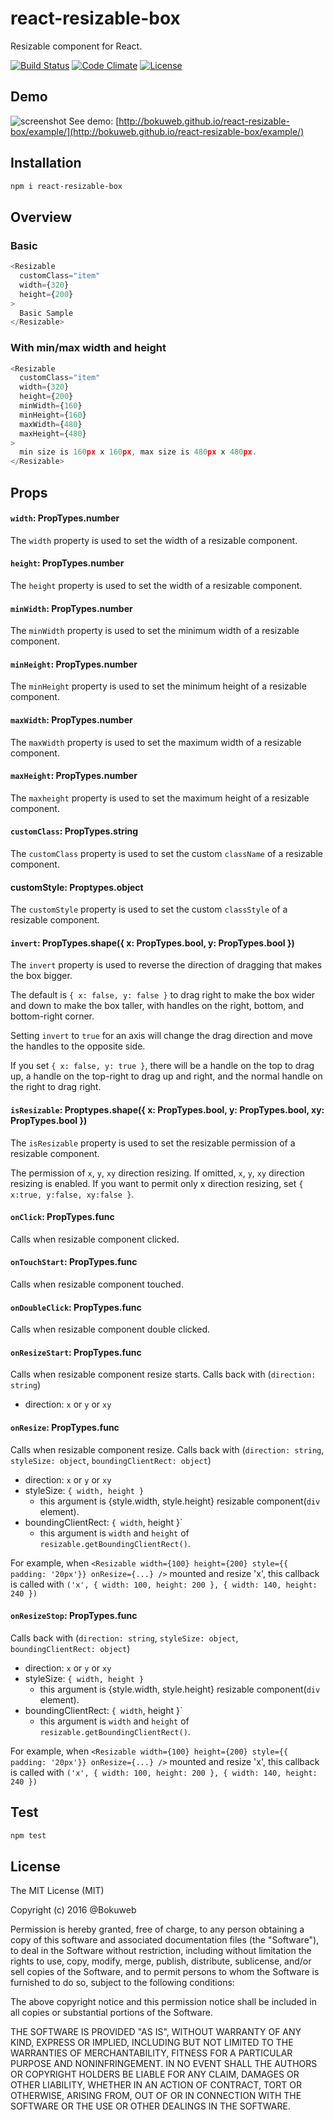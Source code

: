 # react-resizable-box

Resizable component for React.

[![Build Status](https://travis-ci.org/bokuweb/react-resizable-box.svg)](https://travis-ci.org/bokuweb/react-resizable-box)
[![Code Climate](https://codeclimate.com/github/bokuweb/react-resizable-box/badges/gpa.svg)](https://codeclimate.com/github/bokuweb/react-resizable-box)
[![License](http://img.shields.io/npm/l/object.assign.svg)](https://github.com/bokuweb/react-resizable-box#license)

## Demo

![screenshot](https://github.com/bokuweb/react-resizable-box/blob/master/docs/screenshot.gif?raw=true)
See demo: [http://bokuweb.github.io/react-resizable-box/example/](http://bokuweb.github.io/react-resizable-box/example/)


## Installation

```sh
npm i react-resizable-box
```

## Overview

### Basic

``` javascript
<Resizable
  customClass="item"
  width={320}
  height={200}
>
  Basic Sample
</Resizable>
```

### With min/max width and height

``` javascript
<Resizable
  customClass="item"
  width={320}
  height={200}
  minWidth={160}
  minHeight={160}
  maxWidth={480}
  maxHeight={480}
>
  min size is 160px x 160px, max size is 480px x 480px.
</Resizable>
```

## Props

#### `width`: PropTypes.number

The `width` property is used to set the width of a resizable component.

#### `height`: PropTypes.number

The `height` property is used to set the width of a resizable component.

#### `minWidth`: PropTypes.number

The `minWidth` property is used to set the minimum width of a resizable component.

#### `minHeight`: PropTypes.number

The `minHeight` property is used to set the minimum height of a resizable component.

#### `maxWidth`: PropTypes.number

The `maxWidth` property is used to set the maximum width of a resizable component.

#### `maxHeight`: PropTypes.number

The `maxheight` property is used to set the maximum height of a resizable component.

#### `customClass`: PropTypes.string

The `customClass` property is used to set the custom `className` of a resizable component.

#### customStyle: Proptypes.object

The `customStyle` property is used to set the custom `classStyle` of a resizable component.

#### `invert`: PropTypes.shape({ x: PropTypes.bool, y: PropTypes.bool })

The `invert` property is used to reverse the direction of dragging that makes the box bigger.

The default is `{ x: false, y: false }` to drag right to make the box wider and down to
make the box taller, with handles on the right, bottom, and bottom-right corner.

Setting `invert` to `true` for an axis will change the drag direction and move the
handles to the opposite side.

If you set `{ x: false, y: true }`, there will be a handle on the top to drag up,
a handle on the top-right to drag up and right, and the normal handle on the right
to drag right.

#### `isResizable`: Proptypes.shape({ x: PropTypes.bool, y: PropTypes.bool, xy: PropTypes.bool })

The `isResizable` property is used to set the resizable permission of a resizable component.

The permission of `x`, `y`, `xy` direction resizing.
If omitted, `x`, `y`, `xy` direction resizing is enabled.
If you want to permit only x direction resizing, set `{ x:true, y:false, xy:false }`.

#### `onClick`: PropTypes.func

Calls when resizable component clicked.

#### `onTouchStart`: PropTypes.func

Calls when resizable component touched.

#### `onDoubleClick`: PropTypes.func

Calls when resizable component double clicked.

#### `onResizeStart`: PropTypes.func

Calls when resizable component resize starts.
Calls back with (`direction: string`)

- direction: `x` or `y` or `xy`

#### `onResize`: PropTypes.func

Calls when resizable component resize.
Calls back with (`direction: string`, `styleSize: object`, `boundingClientRect: object`)

- direction: `x` or `y` or `xy`
- styleSize: `{ width, height }`
  - this argument is {style.width, style.height} resizable component(`div` element).
- boundingClientRect: `{ width`, height }`
  - this argument is `width` and `height` of `resizable.getBoundingClientRect()`.

For example, when `<Resizable width={100} height={200} style={{ padding: '20px'}} onResize={...} />` mounted and resize 'x', this callback is called with `('x', { width: 100, height: 200 }, { width: 140, height: 240 })`

#### `onResizeStop`: PropTypes.func

Calls back with (`direction: string`, `styleSize: object`, `boundingClientRect: object`)

- direction: `x` or `y` or `xy`
- styleSize: `{ width, height }`
  - this argument is {style.width, style.height} resizable component(`div` element).
- boundingClientRect: `{ width`, height }`
  - this argument is `width` and `height` of `resizable.getBoundingClientRect()`.

For example, when `<Resizable width={100} height={200} style={{ padding: '20px'}} onResize={...} />` mounted and resize 'x', this callback is called with `('x', { width: 100, height: 200 }, { width: 140, height: 240 })`

## Test

``` sh
npm test
```

## License

The MIT License (MIT)

Copyright (c) 2016 @Bokuweb

Permission is hereby granted, free of charge, to any person obtaining a copy of this software and associated documentation files (the "Software"), to deal in the Software without restriction, including without limitation the rights to use, copy, modify, merge, publish, distribute, sublicense, and/or sell copies of the Software, and to permit persons to whom the Software is furnished to do so, subject to the following conditions:

The above copyright notice and this permission notice shall be included in all copies or substantial portions of the Software.

THE SOFTWARE IS PROVIDED "AS IS", WITHOUT WARRANTY OF ANY KIND, EXPRESS OR IMPLIED, INCLUDING BUT NOT LIMITED TO THE WARRANTIES OF MERCHANTABILITY, FITNESS FOR A PARTICULAR PURPOSE AND NONINFRINGEMENT. IN NO EVENT SHALL THE AUTHORS OR COPYRIGHT HOLDERS BE LIABLE FOR ANY CLAIM, DAMAGES OR OTHER LIABILITY, WHETHER IN AN ACTION OF CONTRACT, TORT OR OTHERWISE, ARISING FROM, OUT OF OR IN CONNECTION WITH THE SOFTWARE OR THE USE OR OTHER DEALINGS IN THE SOFTWARE.
